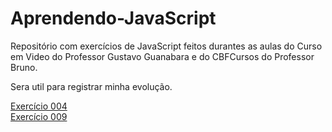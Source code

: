# Aprendendo-JavaScript

 

Repositório com exercícios de JavaScript feitos durantes as aulas do Curso em Video do Professor Gustavo Guanabara e do CBFCursos do Professor Bruno.

Sera util para registrar minha evolução.


<a href="https://marina-barbosa.github.io/Aprendendo-html-css-JavaScript/ex000/ex004/index.html">Exercício 004</a>
<br>
<a href="https://marina-barbosa.github.io/Aprendendo-html-css-JavaScript/ex009/ex009.html">Exercício 009</a>





